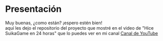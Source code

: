 <h1>
    Presentación
</h1>
<p>
    Muy buenas, ¿como están? ¡espero estén bien! <br>
    aquí les dejo el repositorio del proyecto que mostré en el video de "Hice SuikaGame en 24 horas" que lo puedes ver en mi canal <a href="https://www.youtube.com/channel/UCthcRkrv9UHcwd86vBbs91g">Canal de YouTube</a>
</p>